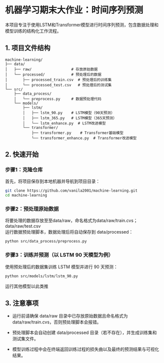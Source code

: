 # 机器学习期末大作业：时间序列预测
本项目专注于使用LSTM和Transformer模型进行时间序列预测，包含数据处理和模型训练的结构化工作流程。


## 1. 项目文件结构
```
machine-learning/
├── data/
│   ├── raw/                  # 存放原始数据
│   └── processed/            # 预处理后的数据
│       ├── processed_train.csv  # 预处理后的训练集
│       └── processed_test.csv   # 预处理后的测试集
└── src/
    ├── data_process/
    │   └── preprocess.py     # 数据预处理代码
    └── models/
        ├── lstm/
        │   ├── lstm_90.py    # LSTM模型（90天预测）
        │   ├── lstm_365.py   # LSTM模型（365天预测）
        │   └── lstm_enhance.py  # LSTM改进模型
        └── transformer/
            ├── transformer.py    # Transformer基础模型
            └── transformer_enhance.py  # Transformer改进模型
```
            

## 2. 快速开始

### 步骤1：克隆仓库
首先，将项目保存到本地机器并导航到项目目录：
```bash
git clone https://github.com/vanila2001/machine-learning.git
cd machine-learning
```

### 步骤2：预处理原始数据
将要处理的数据存放至至data/raw，命名格式为data/raw/train.cvs；data/raw/test.csv  
运行数据预处理脚本，数据处理后将自动保存到 data/processed：
```bash
python src/data_process/preprocess.py
```

### 步骤3：训练并预测（以 LSTM 90 天模型为例）
使用预处理后的数据集训练 LSTM 模型并进行 90 天预测：
```bash
python src/models/lstm/lstm_90.py
```
运行其他模型以此类推


## 3. 注意事项

- 运行前请确保 data/raw 目录中已存放原始数据且命名格式为data/raw/train.cvs，否则预处理脚本会报错。


- 预处理脚本会自动创建 data/processed 目录（若不存在），并生成训练集和测试集文件。

  
- 模型训练过程中会在终端返回训练过程的损失曲以及最终的预测结果与可视化结果。


